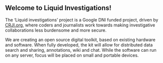 ## Welcome to Liquid Investigations!

The ‘Liquid investigations’ project is a Google DNI funded project, driven by [CRJI.org](https://crji.org), where coders and journalists work towards making investigative collaborations less burdensome and more secure.

We are creating an open source digital toolkit, based on existing hardware and software. When fully developed, the kit will allow for distributed data search and sharing, annotations, wiki and chat. While the software can run on any server, focus will be placed on small and portable devices.

